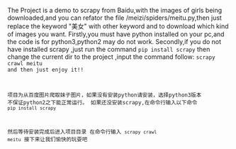 The Project is a demo to scrapy  from Baidu,with the images of girls being downloaded,and you can refator the file /meizi/spiders/meitu.py,then just replace the keyword "美女" with other keyword and to download which kind of images you want.
Firstly,you must have python installed  on your pc,and the code is for python3,python2 may do not work.
Secondly,if you do not have installed scrapy ,just run the command 
<code>pip install scrapy</code>
then change the current dir to the project ,input the command follow:
<code>scrapy crawl meitu</cdoe>
and then just enjoy it!!



项目为从百度图片爬取妹子图片，如果没有安装python请安装，选择python3版本 不保证python2之下能正常运行。
如果还没安装scrapy,在命令行输入以下命令
<code>pip install scrapy</code>

然后等待安装完成后进入项目目录
在命令行输入
<code>scrapy crawl meitu</code>
接下来让我们愉快的玩耍吧
